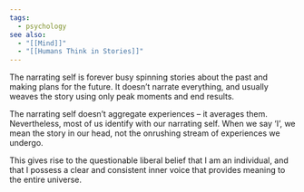 ```yaml
---
tags:
  - psychology
see also:
  - "[[Mind]]"
  - "[[Humans Think in Stories]]"
---
```

The narrating self is forever busy spinning stories about the past and making plans for the future. It doesn’t narrate everything, and usually weaves the story using only peak moments and end results.

The narrating self doesn’t aggregate experiences – it averages them. Nevertheless, most of us identify with our narrating self. When we say ‘I’, we mean the story in our head, not the onrushing stream of experiences we undergo.

This gives rise to the questionable liberal belief that I am an individual, and that I possess a clear and consistent inner voice that provides meaning to the entire universe.

